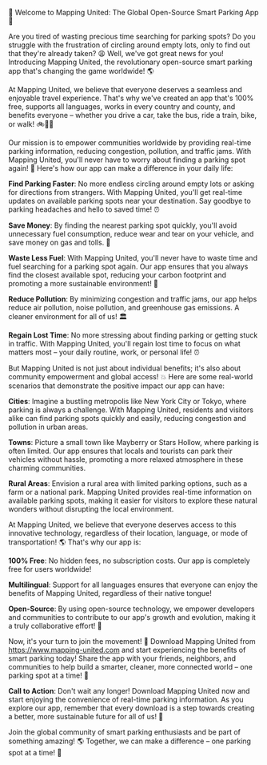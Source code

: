🎉 Welcome to Mapping United: The Global Open-Source Smart Parking App 🚀

Are you tired of wasting precious time searching for parking spots? Do you struggle with the frustration of circling around empty lots, only to find out that they're already taken? 😩 Well, we've got great news for you! Introducing Mapping United, the revolutionary open-source smart parking app that's changing the game worldwide! 🌎

At Mapping United, we believe that everyone deserves a seamless and enjoyable travel experience. That's why we've created an app that's 100% free, supports all languages, works in every country and county, and benefits everyone – whether you drive a car, take the bus, ride a train, bike, or walk! 🚲🚌🛬

Our mission is to empower communities worldwide by providing real-time parking information, reducing congestion, pollution, and traffic jams. With Mapping United, you'll never have to worry about finding a parking spot again! 🙌 Here's how our app can make a difference in your daily life:

**Find Parking Faster**: No more endless circling around empty lots or asking for directions from strangers. With Mapping United, you'll get real-time updates on available parking spots near your destination. Say goodbye to parking headaches and hello to saved time! ⏰

**Save Money**: By finding the nearest parking spot quickly, you'll avoid unnecessary fuel consumption, reduce wear and tear on your vehicle, and save money on gas and tolls. 💸

**Waste Less Fuel**: With Mapping United, you'll never have to waste time and fuel searching for a parking spot again. Our app ensures that you always find the closest available spot, reducing your carbon footprint and promoting a more sustainable environment! 🌟

**Reduce Pollution**: By minimizing congestion and traffic jams, our app helps reduce air pollution, noise pollution, and greenhouse gas emissions. A cleaner environment for all of us! 🏛️

**Regain Lost Time**: No more stressing about finding parking or getting stuck in traffic. With Mapping United, you'll regain lost time to focus on what matters most – your daily routine, work, or personal life! ⏰

But Mapping United is not just about individual benefits; it's also about community empowerment and global access! 💥 Here are some real-world scenarios that demonstrate the positive impact our app can have:

**Cities**: Imagine a bustling metropolis like New York City or Tokyo, where parking is always a challenge. With Mapping United, residents and visitors alike can find parking spots quickly and easily, reducing congestion and pollution in urban areas.

**Towns**: Picture a small town like Mayberry or Stars Hollow, where parking is often limited. Our app ensures that locals and tourists can park their vehicles without hassle, promoting a more relaxed atmosphere in these charming communities.

**Rural Areas**: Envision a rural area with limited parking options, such as a farm or a national park. Mapping United provides real-time information on available parking spots, making it easier for visitors to explore these natural wonders without disrupting the local environment.

At Mapping United, we believe that everyone deserves access to this innovative technology, regardless of their location, language, or mode of transportation! 🌎 That's why our app is:

**100% Free**: No hidden fees, no subscription costs. Our app is completely free for users worldwide!

**Multilingual**: Support for all languages ensures that everyone can enjoy the benefits of Mapping United, regardless of their native tongue!

**Open-Source**: By using open-source technology, we empower developers and communities to contribute to our app's growth and evolution, making it a truly collaborative effort! 🤝

Now, it's your turn to join the movement! 🎉 Download Mapping United from https://www.mapping-united.com and start experiencing the benefits of smart parking today! Share the app with your friends, neighbors, and communities to help build a smarter, cleaner, more connected world – one parking spot at a time! 🌟

**Call to Action**: Don't wait any longer! Download Mapping United now and start enjoying the convenience of real-time parking information. As you explore our app, remember that every download is a step towards creating a better, more sustainable future for all of us! 💪

Join the global community of smart parking enthusiasts and be part of something amazing! 🌎 Together, we can make a difference – one parking spot at a time! 🚀